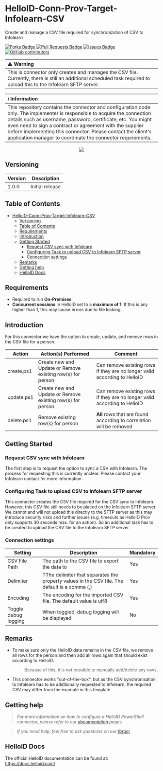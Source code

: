 # HelloID-Conn-Prov-Target-Infolearn-CSV
Create and manage a CSV file required for synchronization of CSV to Infolearn

<a href="https://github.com/Tools4everBV/HelloID-Conn-Prov-Target-Infolearn-CSV/network/members"><img src="https://img.shields.io/github/forks/Tools4everBV/HelloID-Conn-Prov-Target-Infolearn-CSV" alt="Forks Badge"/></a>
<a href="https://github.com/Tools4everBV/HelloID-Conn-Prov-Target-Infolearn-CSV/pulls"><img src="https://img.shields.io/github/issues-pr/Tools4everBV/HelloID-Conn-Prov-Target-Infolearn-CSV" alt="Pull Requests Badge"/></a>
<a href="https://github.com/Tools4everBV/HelloID-Conn-Prov-Target-Infolearn-CSV/issues"><img src="https://img.shields.io/github/issues/Tools4everBV/HelloID-Conn-Prov-Target-Infolearn-CSV" alt="Issues Badge"/></a>
<a href="https://github.com/Tools4everBV/HelloID-Conn-Prov-Target-Infolearn-CSV/graphs/contributors"><img alt="GitHub contributors" src="https://img.shields.io/github/contributors/Tools4everBV/HelloID-Conn-Prov-Target-Infolearn-CSV?color=2b9348"></a>

| :warning: Warning                                                                                                                                                     |
| :-------------------------------------------------------------------------------------------------------------------------------------------------------------------- |
| This is connector only creates and manages the CSV file. Currently, there is still an additional scheduled task required to upload this to the Infolearn SFTP server. |

| :information_source: Information                                                                                                                                                                                                                                                                                                                                                       |
| :------------------------------------------------------------------------------------------------------------------------------------------------------------------------------------------------------------------------------------------------------------------------------------------------------------------------------------------------------------------------------------- |
| This repository contains the connector and configuration code only. The implementer is responsible to acquire the connection details such as username, password, certificate, etc. You might even need to sign a contract or agreement with the supplier before implementing this connector. Please contact the client's application manager to coordinate the connector requirements. |

<p align="center">
  <img src="https://infolearn.nl/infolearn-version-004/wp-content/themes/infolearn/assets/images/logo/default.png">
</p>

## Versioning
| Version | Description     |
| ------- | --------------- |
| 1.0.0   | Initial release |

<!-- TABLE OF CONTENTS -->
## Table of Contents
- [HelloID-Conn-Prov-Target-Infolearn-CSV](#helloid-conn-prov-target-infolearn-csv)
  - [Versioning](#versioning)
  - [Table of Contents](#table-of-contents)
  - [Requirements](#requirements)
  - [Introduction](#introduction)
  - [Getting Started](#getting-started)
    - [Request CSV sync with Infolearn](#request-csv-sync-with-infolearn)
    - [Configuring Task to upload CSV to Infolearn SFTP server](#configuring-task-to-upload-csv-to-infolearn-sftp-server)
    - [Connection settings](#connection-settings)
  - [Remarks](#remarks)
  - [Getting help](#getting-help)
  - [HelloID Docs](#helloid-docs)

## Requirements
- Required to run **On-Premises**.
- **Concurrent sessions** in HelloID set to a **maximum of 1**! If this is any higher than 1, this may cause errors due to file locking.

## Introduction
For this connector we have the option to create, update, and remove rows in the CSV file for a person.

| Action     | Action(s) Performed                                        | Comment                                                                   |
| ---------- | ---------------------------------------------------------- | ------------------------------------------------------------------------- |
| create.ps1 | Create new and Update or Remove existing row(s) for person | Can remove existing rows if they are no longer valid according to HelloID |
| update.ps1 | Create new and Update or Remove existing row(s) for person | Can remove existing rows if they are no longer valid according to HelloID |
| delete.ps1 | Remove existing row(s) for person                          | **All** rows that are found according to correlation will be removed      |

## Getting Started

### Request CSV sync with Infolearn
The first step is to request the option to sync a CSV with Infolearn.
The process for requesting this is currently unclear. Please contact your Infolearn contact for more information.

### Configuring Task to upload CSV to Infolearn SFTP server
This connector creates the CSV file required for the CSV sync to Infolearn. However, this CSV file still needs to be placed on the Infolearn SFTP server.
We cannot and will not upload this directly to the SFTP server as this may introduce security risks and further issues (e.g. timeouts as HelloID Prov only supports 30 seconds max. for an action).
So an additional task has to be created to upload the CSV file to the Infolearn SFTP server.

### Connection settings
| Setting              | Description                                                                                   | Mandatory |
| -------------------- | --------------------------------------------------------------------------------------------- | --------- |
| CSV File Path        | The path to the CSV file to export the data to                                                | Yes       |
| Delimiter            | TThe delimiter that separates the property values in the CSV file. The default is a comma (,) | Yes       |
| Encoding             | The encoding for the imported CSV file. The default value is utf8                             | Yes       |
| Toggle debug logging | When toggled, debug logging will be displayed                                                 | No        |


## Remarks
- To make sure only the HelloID data remains in the CSV file, we remove all rows for the person and then add all rows again that should exist according to HelloID.
    > Because of this, it is not possible to manually add/delete any rows.
- This connector works "out-of-the-box", but as the CSV synchronisation to Infolearn has to be additionally requested to Infolearn, the required CSV may differ from the example in this template.

## Getting help
> _For more information on how to configure a HelloID PowerShell connector, please refer to our [documentation](https://docs.helloid.com/hc/en-us/articles/360012518799-How-to-add-a-target-system) pages_

> _If you need help, feel free to ask questions on our [forum](https://forum.helloid.com/forum/helloid-connectors/provisioning/806-helloid-provisioning-helloid-conn-prov-target-exchangeonline)_

## HelloID Docs
The official HelloID documentation can be found at: https://docs.helloid.com/

